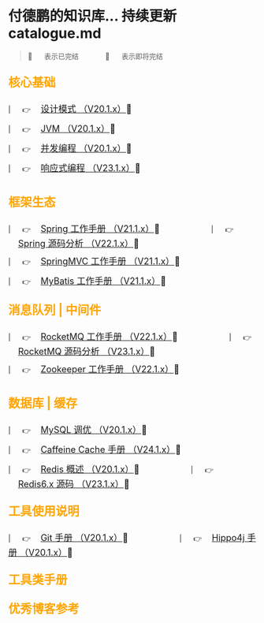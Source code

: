 # 付德鹏的知识库... 持续更新 catalogue.md

> :star2: <span style="margin-left: 20px;"/> 表示已完结  <span style="margin-left: 50px;"/>
> :dizzy: <span style="margin-left: 20px;"/> 表示即将完结

<p style="font-size: 24px; color: orange; "><b>核心基础</b></p>

| <span style="margin-left: 20px;"/>
:point_right:​  <span style="margin-right: 100px; margin-left: 20px; font-size: 18px;"> [设计模式 （V20.1.x）](docs/database/Redis.md):star2:</span>
<br/>| <span style="margin-left: 20px;"/>
:point_right:​  <span style="margin-right: 100px; margin-left: 20px; line-height: 50px; font-size: 18px;"> [JVM （V20.1.x）](docs/database/Redis.md):star2:</span>
<br/>| <span style="margin-left: 20px;"/>
:point_right:​  <span style="margin-right: 100px; margin-left: 20px; font-size: 18px;"> [并发编程 （V20.1.x）](docs/database/Redis.md):star2:</span>
<br/>| <span style="margin-left: 20px;"/>
:point_right:​  <span style="margin-right: 100px; margin-left: 20px; line-height: 50px; font-size: 18px;"> [响应式编程 （V23.1.x）](docs/database/Redis.md):star2:</span>
<span style="margin-left: 20px;"/>


<p style="font-size: 24px; color: orange; "><b>框架生态</b></p>

| <span style="margin-left: 20px;"/>
:point_right:​  <span style="margin-right: 100px; margin-left: 20px; font-size: 18px;"> [Spring 工作手册 （V21.1.x）](docs/database/Redis.md):star2:</span>
| <span style="margin-left: 20px;"/>
:point_right:​  <span style="margin-right: 100px; margin-left: 20px; font-size: 18px;"> [Spring 源码分析 （V22.1.x）](docs/database/Redis.md):dizzy:</span>
<br/>| <span style="margin-left: 20px;"/>
:point_right:​  <span style="margin-right: 100px; margin-left: 20px; line-height: 50px; font-size: 18px;"> [SpringMVC 工作手册 （V21.1.x）](docs/database/Redis.md):star2:</span>
<br/>| <span style="margin-left: 20px;"/>
:point_right:​  <span style="margin-right: 100px; margin-left: 20px; font-size: 18px;"> [MyBatis 工作手册 （V21.1.x）](docs/database/Redis.md):dizzy:</span>
<span style="margin-left: 20px;"/>


<p style="font-size: 24px; color: orange; "><b>消息队列    |    中间件</b></p>

| <span style="margin-left: 20px;"/>
:point_right:​  <span style="margin-right: 100px; margin-left: 20px; font-size: 18px;"> [RocketMQ 工作手册 （V22.1.x）](docs/database/Redis.md):dizzy:</span>
| <span style="margin-left: 20px;"/>
:point_right:​  <span style="margin-right: 100px; margin-left: 20px; font-size: 18px;"> [RocketMQ 源码分析 （V23.1.x）](docs/database/Redis.md):dizzy:</span>
<br/>| <span style="margin-left: 20px;"/>
:point_right:​  <span style="margin-right: 100px; margin-left: 20px; line-height: 50px; font-size: 18px;"> [Zookeeper 工作手册 （V22.1.x）](docs/database/Redis.md):star2:</span>



<p style="font-size: 24px; color: orange; "><b>数据库    |    缓存</b></p>

| <span style="margin-left: 20px;"/>
:point_right:​  <span style="margin-right: 100px; margin-left: 20px; font-size: 18px;"> [MySQL 调优 （V20.1.x）](docs/database/Redis.md):star2:</span>
<br/>| <span style="margin-left: 20px;"/>
:point_right:​  <span style="margin-right: 100px; margin-left: 20px; line-height: 50px; font-size: 18px;"> [Caffeine Cache 手册 （V24.1.x）](docs/database/CaffeineCacheNote.md):star2:</span>
<br/>| <span style="margin-left: 20px;"/>
:point_right:​  <span style="margin-right: 100px; margin-left: 20px; font-size: 18px;"> [Redis 概述 （V20.1.x）](docs/database/RedisNote.md):star2:</span>
| <span style="margin-left: 20px;"/>
:point_right:​  <span style="margin-right: 100px; margin-left: 20px; font-size: 18px;"> [Redis6.x 源码 （V23.1.x）](docs/database/Redis6.x源码Note.md):dizzy:</span>
<span style="margin-left: 20px;"/>


<p style="font-size: 24px; color: orange; "><b>工具使用说明</b></p>

| <span style="margin-left: 20px;"/>
:point_right:​  <span style="margin-right: 100px; margin-left: 20px; font-size: 18px;"> [Git 手册 （V20.1.x）](docs/tools/GitNote.md):star2:</span>
| <span style="margin-left: 20px;"/>
:point_right:​  <span style="margin-right: 100px; margin-left: 20px; font-size: 18px;"> [Hippo4j 手册 （V20.1.x）](docs/tools/Hippo4jNote.md):star2:</span>

<p style="font-size: 24px; color: orange; "><b>工具类手册</b></p>

[//]: # (| <span style="margin-left: 20px;"/>)

[//]: # (:point_right:​  <span style="margin-right: 100px; margin-left: 20px; font-size: 18px;"> [Git 手册 （V20.1.x）]&#40;ProjectDocs/DatabaseDocs/Redis.md&#41;:star2:</span>)

[//]: # (| <span style="margin-left: 20px;"/>)

[//]: # (:point_right:​  <span style="margin-right: 100px; margin-left: 20px; font-size: 18px;"> [Hippo4j 手册 （V20.1.x）]&#40;ProjectDocs/DatabaseDocs/Redis.md&#41;:star2:</span>)

<p style="font-size: 24px; color: orange; "><b>优秀博客参考</b></p>

